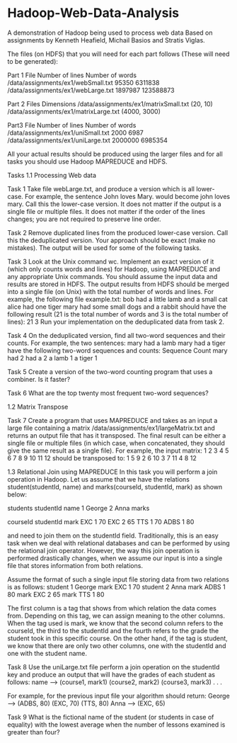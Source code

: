 # Hadoop-Web-Data-Analysis
A demonstration of Hadoop being used to process web dataBased on assignments by Kenneth Heafield, Michail Basios and Stratis Viglas. The files (on HDFS) that you will need for each part follows (These will need to be generated):Part 1File Number of lines Number of words/data/assignments/ex1/webSmall.txt 95350 6311838/data/assignments/ex1/webLarge.txt 1897987 123588873Part 2Files Dimensions/data/assignments/ex1/matrixSmall.txt (20, 10)/data/assignments/ex1/matrixLarge.txt (4000, 3000)Part3File Number of lines Number of words/data/assignments/ex1/uniSmall.txt 2000 6987/data/assignments/ex1/uniLarge.txt 2000000 6985354All your actual results should be produced using the larger files and for alltasks you should use Hadoop MAPREDUCE and HDFS.Tasks1.1	Processing Web dataTask 1 Take file webLarge.txt, and produce a version which is all lower-case. Forexample, the sentence John loves Mary. would become john loves mary.Call this the lower-case version. It does not matter if the output is a single fileor multiple files. It does not matter if the order of the lines changes; you arenot required to preserve line order.Task 2 Remove duplicated lines from the produced lower-case version. Call this thededuplicated version. Your approach should be exact (make no mistakes). Theoutput will be used for some of the following tasks. Task 3 Look at the Unix command wc. Implement an exact version of it (which onlycounts words and lines) for Hadoop, using MAPREDUCE and any appropriateUnix commands. You should assume the input data and results are stored inHDFS. The output results from HDFS should be merged into a single file (onUnix) with the total number of words and lines. For example, the followingfile example.txt:bob had a little lamb and a small catalice had one tigermary had some small dogs and a rabbitshould have the following result (21 is the total number of words and 3 is thetotal number of lines):21 3Run your implementation on the deduplicated data from task 2. Task 4 On the deduplicated version, find all two-word sequences and their counts.For example, the two sentences:mary had a lambmary had a tigerhave the following two-word sequences and counts:Sequence Countmary had 2had a 2a lamb 1a tiger 1Task 5 Create a version of the two-word counting program that uses a combiner. Is itfaster? Task 6 What are the top twenty most frequent two-word sequences? 1.2 Matrix TransposeTask 7 Create a program that uses MAPREDUCE and takes as an input a large filecontaining a matrix /data/assignments/ex1/largeMatrix.txt and returnsan output file that has it transposed. The final result can be either a singlefile or multiple files (in which case, when concatenated, they should give thesame result as a single file).For example, the input matrix:1 2 3 45 6 7 89 10 11 12should be transposed to:1 5 92 6 103 7 114 8 121.3 Relational Join using MAPREDUCEIn this task you will perform a join operation in Hadoop. Let us assume that wehave the relations student(studentId, name) and marks(courseId, studentId,mark) as shown below:studentsstudentId name1 George2 AnnamarkscourseId studentId markEXC 1 70EXC 2 65TTS 1 70ADBS 1 80and need to join them on the studentId field. Traditionally, this is an easy taskwhen we deal with relational databases and can be performed by using therelational join operator. However, the way this join operation is performeddrastically changes, when we assume our input is into a single file that storesinformation from both relations.Assume the format of such a single input file storing data from two relationsis as follows:student 1 Georgemark EXC 1 70student 2 Annamark ADBS 1 80mark EXC 2 65mark TTS 1 80The first column is a tag that shows from which relation the data comesfrom. Depending on this tag, we can assign meaning to the other columns.When the tag used is mark, we know that the second column refers to thecourseId, the third to the studentId and the fourth refers to the grade thestudent took in this specific course. On the other hand, if the tag is student,we know that there are only two other columns, one with the studentId andone with the student name.Task 8 Use the uniLarge.txt file perform a join operation on the studentId key andproduce an output that will have the grades of each student as follows:name --> (course1, mark1) (course2, mark2) (course3, mark3) . . .For example, for the previous input file your algorithm should return:George --> (ADBS, 80) (EXC, 70) (TTS, 80)Anna --> (EXC, 65) Task 9 What is the fictional name of the student (or students in case of equality) withthe lowest average when the number of lessons examined is greater than four?